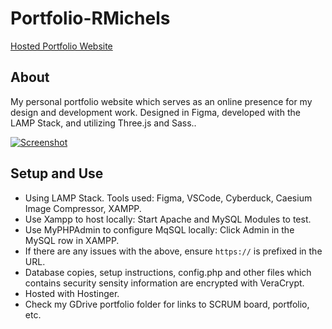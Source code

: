 # Portfolio-RMichels

[Hosted Portfolio Website](https://rmichels.com)

## About

My personal portfolio website which serves as an online presence for my design and development work. Designed in Figma, developed with the LAMP Stack, and utilizing Three.js and Sass..

[![Screenshot](https://rmichels.com/assets/img/portfolio/portfolioSiteCapture.jpg)](https://rmichels.com)

## Setup and Use
- Using LAMP Stack. Tools used: Figma, VSCode, Cyberduck, Caesium Image Compressor, XAMPP.
- Use Xampp to host locally: Start Apache and MySQL Modules to test.
- Use MyPHPAdmin to configure MqSQL locally: Click Admin in the MySQL row in XAMPP.
- If there are any issues with the above, ensure `https://` is prefixed in the URL.
- Database copies, setup instructions, config.php and other files which contains security sensity information are encrypted with VeraCrypt.
- Hosted with Hostinger.
- Check my GDrive portfolio folder for links to SCRUM board, portfolio, etc.
